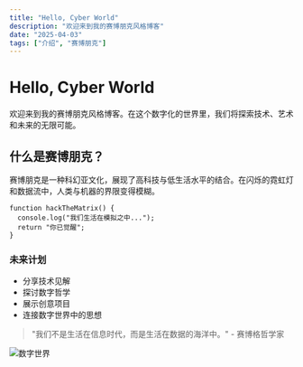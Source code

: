 ```yaml
---
title: "Hello, Cyber World"
description: "欢迎来到我的赛博朋克风格博客"
date: "2025-04-03"
tags: ["介绍", "赛博朋克"]
---
```


# Hello, Cyber World

欢迎来到我的赛博朋克风格博客。在这个数字化的世界里，我们将探索技术、艺术和未来的无限可能。

## 什么是赛博朋克？

赛博朋克是一种科幻亚文化，展现了高科技与低生活水平的结合。在闪烁的霓虹灯和数据流中，人类与机器的界限变得模糊。

```
function hackTheMatrix() {
  console.log("我们生活在模拟之中...");
  return "你已觉醒";
}
```

### 未来计划

- 分享技术见解
- 探讨数字哲学
- 展示创意项目
- 连接数字世界中的思想

> "我们不是生活在信息时代，而是生活在数据的海洋中。" - 赛博格哲学家

![数字世界](https://source.unsplash.com/random/800x400/?cyberpunk) 